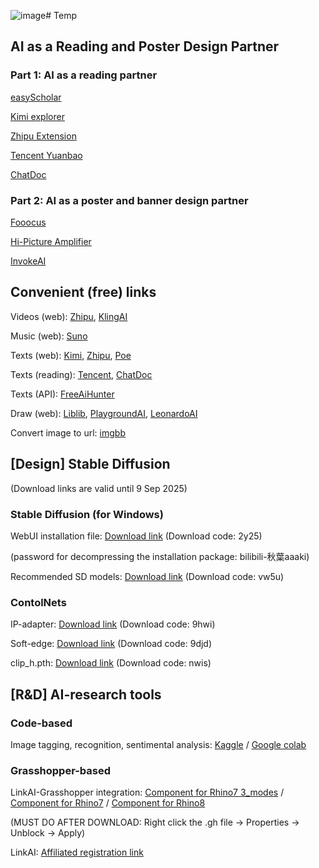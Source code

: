![image](https://github.com/user-attachments/assets/fd4d45dd-2a66-423c-8405-53d22135f588)# Temp

## AI as a Reading and Poster Design Partner ##

### Part 1: AI as a reading partner ###
[easyScholar](https://www.easyscholar.cc/)

[Kimi explorer](https://chromewebstore.google.com/detail/kimi-explorer/caejcfciegnnnepdhaopdogngbmojodl?hl=en)

[Zhipu Extension](https://chromewebstore.google.com/detail/%E6%99%BA%E8%B0%B1%E6%B8%85%E8%A8%80-%E4%BD%A0%E7%9A%84%E6%B5%8F%E8%A7%88%E5%99%A8ai%E5%8A%A9%E6%89%8B/mnpdbmgpebfihcndnpgdaihnkmloclkd)

[Tencent Yuanbao](https://yuanbao.tencent.com/chat)

[ChatDoc](https://chatdoc.com/)

### Part 2: AI as a poster and banner design partner ###
[Fooocus](https://github.com/lllyasviel/Fooocus)

[Hi-Picture Amplifier](http://store.aunbox.cn/hiphotobig?from=mp)

[InvokeAI](https://github.com/invoke-ai/InvokeAI)



## Convenient (free) links ##

Videos (web): [Zhipu](https://chatglm.cn/main/alltoolsdetail?lang=en), [KlingAI](https://klingai.kuaishou.com/text-to-video/new)

Music (web): [Suno](https://suno.com/)

Texts (web): [Kimi](https://kimi.moonshot.cn/), [Zhipu](https://chatglm.cn/main/alltoolsdetail?lang=zh), [Poe](https://poe.com/)

Texts (reading): [Tencent](https://yuanbao.tencent.com/), [ChatDoc](https://chatdoc.com/)

Texts (API): [FreeAiHunter](https://freeaihunter.com/cn)

Draw (web): [Liblib](https://www.liblib.art/), [PlaygroundAI](https://playground.com/), [LeonardoAI](https://app.leonardo.ai/)

Convert image to url: [imgbb](https://imgbb.com/)




## [Design] Stable Diffusion ## 
(Download links are valid until 9 Sep 2025)



### Stable Diffusion (for Windows) ###

WebUI installation file: [Download link](https://pan.baidu.com/s/1Ywt6OGVFFTwGYMCoPmu1aw) (Download code: 2y25)

(password for decompressing the installation package: bilibili-秋葉aaaki)

Recommended SD models: [Download link](https://pan.baidu.com/s/1dOREHCwSiRYzNT5VgcQZnQ) (Download code: vw5u)



### ContolNets ###

IP-adapter: [Download link](https://pan.baidu.com/s/1ODf9qcqA-AWsEmeT3I0wPw) (Download code: 9hwi)



Soft-edge: [Download link](https://pan.baidu.com/s/1jq7MpHk0blrGemHx6UZ6fQ) (Download code: 9djd)

clip_h.pth: [Download link](https://pan.baidu.com/s/1Xp9RiwqsROa3gHl1HviZvg) (Download code: nwis)



## [R&D] AI-research tools ##

### Code-based ###

Image tagging, recognition, sentimental analysis: [Kaggle](https://www.kaggle.com/code/henrikcheung/20240919-arc409-ai-workshop) / [Google colab](https://colab.research.google.com/drive/1b-XrXL8oOKodtfAolb2D9hBuXC6sKvk3?usp=sharing)

### Grasshopper-based ###

LinkAI-Grasshopper integration: [Component for Rhino7 3_modes](/images/GH/LinkAI_GH_Henrik_RH7_3_modes.gh) / [Component for Rhino7](/images/GH/LinkAI_GH_Henrik_RH7.gh) / [Component for Rhino8](/images/GH/LinkAI_GH_Henrik_RH8.gh)



(MUST DO AFTER DOWNLOAD: Right click the .gh file -> Properties -> Unblock ->  Apply)

LinkAI: [Affiliated registration link](https://link-ai.tech/home?share=Hr95VL)
